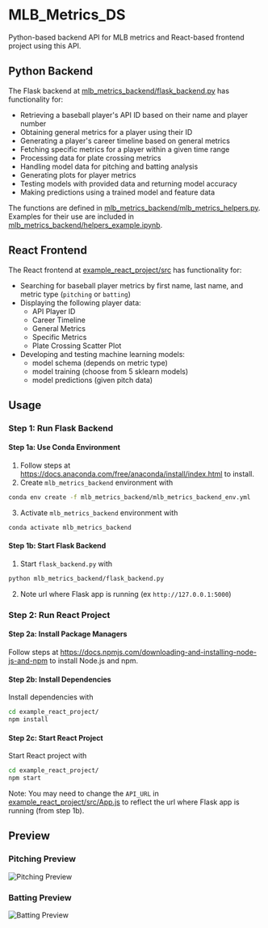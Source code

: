 # MLB_Metrics_DS

Python-based backend API for MLB metrics and React-based frontend project using this API.

## Python Backend

The Flask backend at [mlb_metrics_backend/flask_backend.py](mlb_metrics_backend/flask_backend.py) has functionality for:

- Retrieving a baseball player's API ID based on their name and player number
- Obtaining general metrics for a player using their ID
- Generating a player's career timeline based on general metrics
- Fetching specific metrics for a player within a given time range
- Processing data for plate crossing metrics
- Handling model data for pitching and batting analysis
- Generating plots for player metrics
- Testing models with provided data and returning model accuracy
- Making predictions using a trained model and feature data

The functions are defined in [mlb_metrics_backend/mlb_metrics_helpers.py](mlb_metrics_backend/mlb_metrics_helpers.py).
Examples for their use are included in [mlb_metrics_backend/helpers_example.ipynb](helpers_example.ipynb).

## React Frontend

The React frontend at [example_react_project/src](example_react_project/src) has functionality for:

- Searching for baseball player metrics by first name, last name, and metric type (`pitching` or `batting`)
- Displaying the following player data:
    - API Player ID
    - Career Timeline
    - General Metrics
    - Specific Metrics
    - Plate Crossing Scatter Plot
- Developing and testing machine learning models:
    - model schema (depends on metric type)
    - model training (choose from 5 sklearn models)
    - model predictions (given pitch data)

## Usage

### Step 1: Run Flask Backend

#### Step 1a: Use Conda Environment

1) Follow steps at https://docs.anaconda.com/free/anaconda/install/index.html to install.
2) Create `mlb_metrics_backend` environment with
```sh
conda env create -f mlb_metrics_backend/mlb_metrics_backend_env.yml
```
3) Activate `mlb_metrics_backend` environment with
```sh
conda activate mlb_metrics_backend
```

#### Step 1b: Start Flask Backend

1) Start `flask_backend.py` with
```sh
python mlb_metrics_backend/flask_backend.py
```
2) Note url where Flask app is running (ex `http://127.0.0.1:5000`)

### Step 2: Run React Project

#### Step 2a: Install Package Managers

Follow steps at https://docs.npmjs.com/downloading-and-installing-node-js-and-npm to install Node.js and npm.

#### Step 2b: Install Dependencies

Install dependencies with
```sh
cd example_react_project/
npm install
```

#### Step 2c: Start React Project

Start React project with
```sh
cd example_react_project/
npm start
```

Note: You may need to change the `API_URL` in [example_react_project/src/App.js](example_react_project/src/App.js) to reflect the url where Flask app is running (from step 1b).

## Preview

### Pitching Preview

![Pitching Preview](images/pitching_preview.png)

### Batting Preview

![Batting Preview](images/batting_preview.png)